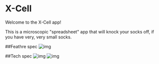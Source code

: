 # X-Cell

Welcome to the X-Cell app!

This is a microscopic "spreadsheet" app that will knock your socks off, if you have very, very small socks.

##Feathre spec
![img](http://i.imgur.com/FK38VUZh.jpg)

##Tech spec
![img](http://i.imgur.com/9DBgLu3l.jpg)
![img](http://i.imgur.com/bOiihOCl.jpg)